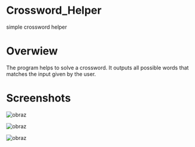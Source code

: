 # Crossword_Helper
simple crossword helper

# Overwiew
The program helps to solve a crossword. It outputs all possible words that matches the input given by the user.

# Screenshots

![obraz](https://user-images.githubusercontent.com/106124763/170387012-a44c83d4-94a1-4c1a-bc3a-e96c6ae662f9.png)

![obraz](https://user-images.githubusercontent.com/106124763/170387056-88dcb855-3cf9-46e4-a8e6-c3f17a4bd721.png)

![obraz](https://user-images.githubusercontent.com/106124763/170387120-61a7f6ed-fe63-4f14-bc85-01a278b4c4b9.png)
